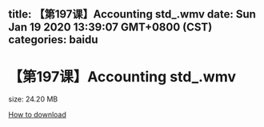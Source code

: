
title: 【第197课】Accounting std_.wmv
date: Sun Jan 19 2020 13:39:07 GMT+0800 (CST)    
categories: baidu
---

# 【第197课】Accounting std_.wmv
size: 24.20 MB
 
 

[How to download](https://bpcam.bemobtrk.com/go/2ceec3aa-1ca2-46d6-b9ff-aaa5c184517c?jno=2934)